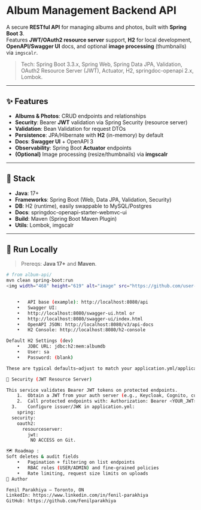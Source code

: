 # Album Management Backend API

A secure **RESTful API** for managing albums and photos, built with **Spring Boot 3**.  
Features **JWT/OAuth2 resource server** support, **H2** for local development, **OpenAPI/Swagger UI** docs, and optional **image processing** (thumbnails) via `imgscalr`.

> Tech: Spring Boot 3.3.x, Spring Web, Spring Data JPA, Validation, OAuth2 Resource Server (JWT), Actuator, H2, springdoc-openapi 2.x, Lombok.

---

## ✨ Features

- **Albums & Photos**: CRUD endpoints and relationships
- **Security**: Bearer **JWT** validation via Spring Security (resource server)
- **Validation**: Bean Validation for request DTOs
- **Persistence**: JPA/Hibernate with **H2** (in-memory) by default
- **Docs**: **Swagger UI** + OpenAPI 3
- **Observability**: Spring Boot **Actuator** endpoints
- **(Optional)** Image processing (resize/thumbnails) via **imgscalr**

---

## 🧱 Stack

- **Java**: 17+
- **Frameworks**: Spring Boot (Web, Data JPA, Validation, Security)
- **DB**: H2 (runtime), easily swappable to MySQL/Postgres
- **Docs**: springdoc-openapi-starter-webmvc-ui
- **Build**: Maven (Spring Boot Maven Plugin)
- **Utils**: Lombok, imgscalr

---

## 🚀 Run Locally

> Prereqs: **Java 17+** and **Maven**.

```bash
# from album-api/
mvn clean spring-boot:run
<img width="468" height="619" alt="image" src="https://github.com/user-attachments/assets/8f7852e0-c4c2-4540-89e0-b47895211a9d" />


	•	API base (example): http://localhost:8080/api
	•	Swagger UI:
	•	http://localhost:8080/swagger-ui.html or
	•	http://localhost:8080/swagger-ui/index.html
	•	OpenAPI JSON: http://localhost:8080/v3/api-docs
	•	H2 Console: http://localhost:8080/h2-console

Default H2 Settings (dev)
	•	JDBC URL: jdbc:h2:mem:albumdb
	•	User: sa
	•	Password: (blank)

These are typical defaults—adjust to match your application.yml/application.properties if different.

🔐 Security (JWT Resource Server)

This service validates Bearer JWT tokens on protected endpoints.
	1.	Obtain a JWT from your auth server (e.g., Keycloak, Cognito, custom issuer).
	2.	Call protected endpoints with: Authorization: Bearer <YOUR_JWT>
  3.	Configure issuer/JWK in application.yml:
    spring:
  security:
    oauth2:
      resourceserver:
        jwt:
         NO ACCESS on Git.

🗺️ Roadmap :
Soft deletes & audit fields
	•	Pagination + filtering on list endpoints
	•	RBAC roles (USER/ADMIN) and fine-grained policies
	•	Rate limiting, request size limits on uploads
👤 Author

Fenil Parakhiya — Toronto, ON
LinkedIn: https://www.linkedin.com/in/fenil-parakhiya
GitHub: https://github.com/Fenilparakhiya
